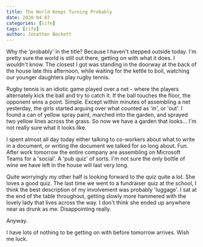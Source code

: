 ```yaml
---
title: The World Keeps Turning Probably
date: 2020-04-07
categories: [life]
tags: [life]
author: Jonathan Beckett
---
```


Why the 'probably' in the title? Because I haven't stepped outside today. I'm pretty sure the world is still out there, getting on with what it does. I wouldn't know. The closest I got was standing in the doorway at the back of the house late this afternoon, while waiting for the kettle to boil, watching our younger daughters play rugby tennis.

Rugby tennis is an idiotic game played over a net - where the players alternately kick the ball and try to catch it. If the ball touches the floor, the opponent wins a point. Simple. Except within minutes of assembling a net yesterday, the girls started arguing over what counted as 'in', or 'out'. I found a can of yellow spray paint, marched into the garden, and sprayed two yellow lines across the grass. So now we have a garden that looks... I'm not really sure what it looks like.

I spent almost all day today either talking to co-workers about what to write in a document, or writing the document we talked for so long about. Fun. After work tomorrow the entire company are assembling on Microsoft Teams for a 'social'. A 'pub quiz' of sorts. I'm not sure the only bottle of wine we have left in the house will last very long.

Quite worryingly my other half is looking forward to the quiz quite a lot. She loves a good quiz. The last time we went to a fundraiser quiz at the school, I think the best description of my involvement was probably 'luggage'. I sat at the end of the table throughout, getting slowly more hammered with the lovely lady that lives across the way. I don't think she ended up anywhere near as drunk as me. Disappointing really.

Anyway.

I have lots of nothing to be getting on with before tomorrow arrives. Wish me luck.